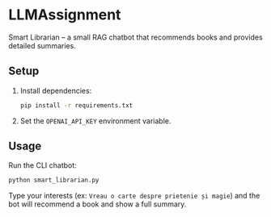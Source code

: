 # LLMAssignment

Smart Librarian – a small RAG chatbot that recommends books and provides detailed summaries.

## Setup
1. Install dependencies:
   ```bash
   pip install -r requirements.txt
   ```
2. Set the `OPENAI_API_KEY` environment variable.

## Usage
Run the CLI chatbot:
```bash
python smart_librarian.py
```
Type your interests (ex: `Vreau o carte despre prietenie și magie`) and the bot will recommend a book and show a full summary.
